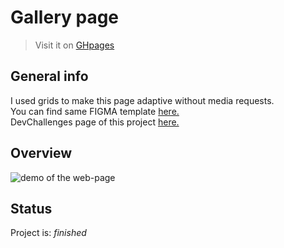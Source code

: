 # Gallery page
> Visit it on [GHpages](https://ic3top.github.io/devChallenges/my-gallery-master/solution/src/)


## General info
I used grids to make this page adaptive without media requests.       
You can find same FIGMA template [here.](https://www.figma.com/file/HHzg6Ywq8jamFTB0J4iXKM/my-gallery-challenge?node-id=1%3A2)  
DevChallenges page of this project [here.](https://devchallenges.io/solutions/6hmzbGcbWNwK6RuFPFbF)


## Overview
![demo of the web-page](./screenshots/demo.png)


## Status
Project is: _finished_